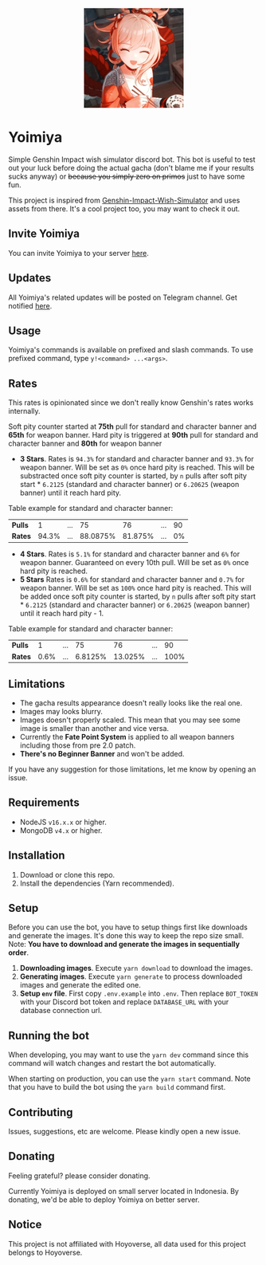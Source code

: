 <div align="center">
  <img src="./static/images/etc/yoimiya.jpg" width="200">
</div>

# Yoimiya

Simple Genshin Impact wish simulator discord bot. This bot is useful to test out your luck before doing the actual gacha (don't blame me if your results sucks anyway) or ~~because you simply zero on primos~~ just to have some fun.

This project is inspired from [Genshin-Impact-Wish-Simulator](https://github.com/AguzzTN54/Genshin-Impact-Wish-Simulator) and uses assets from there. It's a cool project too, you may want to check it out.

## Invite Yoimiya

You can invite Yoimiya to your server [here](https://discord.com/api/oauth2/authorize?client_id=990659611885453322&permissions=3072&scope=bot%20applications.commands).

## Updates

All Yoimiya's related updates will be posted on Telegram channel. Get notified [here](https://t.me/yoimiya_updates).

## Usage

Yoimiya's commands is available on prefixed and slash commands. To use prefixed command, type `y!<command> ...<args>`.

## Rates

This rates is opinionated since we don't really know Genshin's rates works internally.

Soft pity counter started at **75th** pull for standard and character banner and **65th** for weapon banner. Hard pity is triggered at **90th** pull for standard and character banner and **80th** for weapon banner

- **3 Stars**.
  Rates is `94.3%` for standard and character banner and `93.3%` for weapon banner. Will be set as `0%` once hard pity is reached. This will be substracted once soft pity counter is started, by `n` pulls after soft pity start \* `6.2125` (standard and character banner) or `6.20625` (weapon banner) until it reach hard pity.

Table example for standard and character banner:

<table>
  <tr>
    <td>
      <strong>Pulls</strong>
    </td>
    <td>1</td>
    <td>...</td>
    <td>75</td>
    <td>76</td>
    <td>...</td>
    <td>90</td>
  </tr>
  <tr>
    <td>
      <strong>Rates</strong>
    </td>
    <td>94.3%</td>
    <td>...</td>
    <td>88.0875%</td>
    <td>81.875%</td>
    <td>...</td>
    <td>0%</td>
  </tr>
</table>

- **4 Stars**.
  Rates is `5.1%` for standard and character banner and `6%` for weapon banner. Guaranteed on every 10th pull. Will be set as `0%` once hard pity is reached.
- **5 Stars**
  Rates is `0.6%` for standard and character banner and `0.7%` for weapon banner. Will be set as `100%` once hard pity is reached. This will be added once soft pity counter is started, by `n` pulls after soft pity start \* `6.2125` (standard and character banner) or `6.20625` (weapon banner) until it reach hard pity - 1.

Table example for standard and character banner:

<table>
  <tr>
    <td>
      <strong>Pulls</strong>
    </td>
    <td>1</td>
    <td>...</td>
    <td>75</td>
    <td>76</td>
    <td>...</td>
    <td>90</td>
  </tr>
  <tr>
    <td>
      <strong>Rates</strong>
    </td>
    <td>0.6%</td>
    <td>...</td>
    <td>6.8125%</td>
    <td>13.025%</td>
    <td>...</td>
    <td>100%</td>
  </tr>
</table>

## Limitations

- The gacha results appearance doesn't really looks like the real one.
- Images may looks blurry.
- Images doesn't properly scaled. This mean that you may see some image is smaller than another and vice versa.
- Currently the **Fate Point System** is applied to all weapon banners including those from pre 2.0 patch.
- **There's no Beginner Banner** and won't be added.

If you have any suggestion for those limitations, let me know by opening an issue.

## Requirements

- NodeJS `v16.x.x` or higher.
- MongoDB `v4.x` or higher.

## Installation

1. Download or clone this repo.
1. Install the dependencies (Yarn recommended).

## Setup

Before you can use the bot, you have to setup things first like downloads and generate the images. It's done this way to keep the repo size small. Note: **You have to download and generate the images in sequentially order**.

1. **Downloading images**.
   Execute `yarn download` to download the images.
2. **Generating images**.
   Execute `yarn generate` to process downloaded images and generate the edited one.
3. **Setup `env` file**.
   First copy `.env.example` into `.env`. Then replace `BOT_TOKEN` with your Discord bot token and replace `DATABASE_URL` with your database connection url.

## Running the bot

When developing, you may want to use the `yarn dev` command since this command will watch changes and restart the bot automatically.

When starting on production, you can use the `yarn start` command. Note that you have to build the bot using the `yarn build` command first.

## Contributing

Issues, suggestions, etc are welcome. Please kindly open a new issue.

## Donating

Feeling grateful? please consider donating.

Currently Yoimiya is deployed on small server located in Indonesia. By donating, we'd be able to deploy Yoimiya on better server.

## Notice

This project is not affiliated with Hoyoverse, all data used for this project belongs to Hoyoverse.
